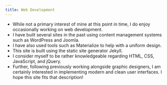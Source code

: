 ```yaml
---
title: Web Development
---
```


* While not a primary interest of mine at this point in time, I do enjoy occasionally working
on web development.
* I have built several sites in the past using content management systems such as WordPress and Joomla.
* I have also used tools such as Materialize to help with a uniform design.
* This site is built using the static site generator Jekyll.
* I consider myself to be rather knowledgeable regarding HTML, CSS, JavaScript, and jQuery.
* Further, following previously working alongside graphic designers, I am certainly interested
in implementing modern and clean user interfaces. I hope this site fits that description!
